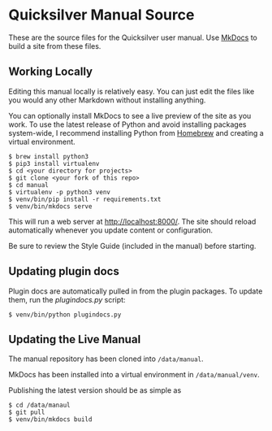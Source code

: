 # Quicksilver Manual Source #

These are the source files for the Quicksilver user manual. Use [MkDocs][] to build a site from these files.

## Working Locally ##

Editing this manual locally is relatively easy. You can just edit the files like you would any other Markdown without installing anything.

You can optionally install MkDocs to see a live preview of the site as you work. To use the latest release of Python and avoid installing packages system-wide, I recommend installing Python from [Homebrew][] and creating a virtual environment.

    $ brew install python3
    $ pip3 install virtualenv
    $ cd <your directory for projects>
    $ git clone <your fork of this repo>
    $ cd manual
    $ virtualenv -p python3 venv
    $ venv/bin/pip install -r requirements.txt
    $ venv/bin/mkdocs serve

This will run a web server at <http://localhost:8000/>. The site should reload automatically whenever you update content or configuration.

Be sure to review the Style Guide (included in the manual) before starting.


## Updating plugin docs ##

Plugin docs are automatically pulled in from the plugin packages. To update them, run the _plugindocs.py_ script:

    $ venv/bin/python plugindocs.py


## Updating the Live Manual ##

The manual repository has been cloned into `/data/manual`.

MkDocs has been installed into a virtual environment in `/data/manual/venv`.

Publishing the latest version should be as simple as

    $ cd /data/manaul
    $ git pull
    $ venv/bin/mkdocs build

[MkDocs]: http://www.mkdocs.org/
[Homebrew]: https://brew.sh/
